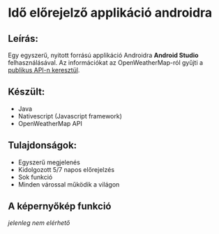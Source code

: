 # Idő előrejelző applikáció androidra
## Leírás:
Egy egyszerű, nyitott forrású applikáció Androidra **Android Studio** felhasználásával. Az információkat az OpenWeatherMap-ról gyűjti a [publikus API-n keresztül]().

## Készült: 
- Java
- Nativescript (Javascript framework)
- OpenWeatherMap API

## Tulajdonságok:
- Egyszerű megjelenés
- Kidolgozott 5/7 napos előrejelzés
- Sok funkció
- Minden várossal működik a világon

## A képernyőkép funkció 
*jelenleg nem elérhető*
